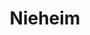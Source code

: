 ---
title: Nieheim
ident: nieheim
description: Daten und Diagramme zur Coronavirus-Krankheit 2019 in Nieheim
---